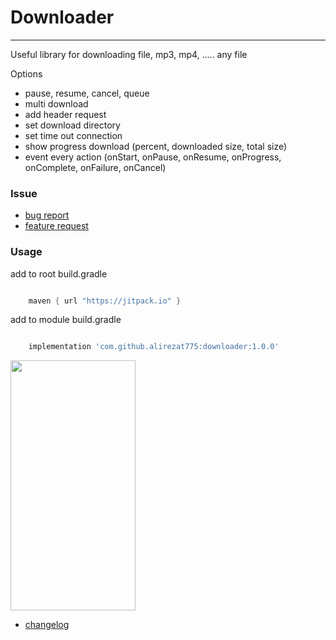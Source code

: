 # Downloader

--------------------------------------------------------------------
Useful library for downloading file, mp3, mp4, ..... any file

Options
- pause, resume, cancel, queue 
- multi download
- add header request
- set download directory
- set time out connection
- show progress download (percent, downloaded size, total size)
- event every action (onStart, onPause, onResume, onProgress, onComplete, onFailure, onCancel)

### Issue
- [bug report](.github/ISSUE_TEMPLATE/bug_report.md)
- [feature request](.github/ISSUE_TEMPLATE/feature_request.md)


### Usage

add to root build.gradle
```groovy

    maven { url "https://jitpack.io" }

```

add to module build.gradle
```groovy

    implementation 'com.github.alirezat775:downloader:1.0.0'

```

<img src="https://raw.githubusercontent.com/alirezat775/downloader/master/assets/demo.gif" width="200" height="400" />


- [changelog](CHANGELOG)
